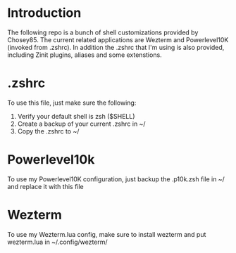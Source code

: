 # Introduction
The following repo is a bunch of shell customizations provided by Chosey85.
The current related applications are Wezterm and Powerlevel10K (invoked from .zshrc).
In addition the .zshrc that I'm using is also provided, including Zinit plugins, aliases and some extenstions.

# .zshrc
To use this file, just make sure the following:
1. Verify your default shell is zsh ($SHELL)
2. Create a backup of your current .zshrc in ~/
3. Copy the .zshrc to ~/

# Powerlevel10k
To use my Powerlevel10K configuration, just backup the .p10k.zsh file in ~/ and replace it with this file

# Wezterm
To use my Wezterm.lua config, make sure to install wezterm and put wezterm.lua in ~/.config/wezterm/
